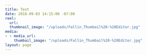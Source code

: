```yaml
---
title: Test
date: 2018-09-03 14:15:00 -07:00
reel:
  url: 
  thumbnail_image: "/uploads/Fallin_Thumbail%20-%20Editor.jpg"
media:
- - media_url: 
    thumbail_image: "/uploads/Fallin_Thumbail%20-%20Editor.jpg"
layout: page
---
```


